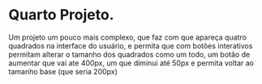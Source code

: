 # Quarto Projeto.

Um projeto um pouco mais complexo, que faz com que apareça quatro quadrados 
na interface do usuário, e permita que com botões interativos permitam alterar
o tamanho dos quadrados como um todo, um botão de aumentar que vai ate 400px, 
um que diminui até 50px e permita voltar ao tamanho base (que seria 200px)
